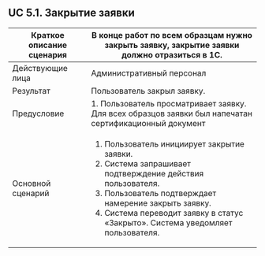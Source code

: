 ## UC 5.1. Закрытие заявки

|Краткое описание сценария| В конце работ по всем образцам нужно закрыть заявку, закрытие заявки должно отразиться в 1С.|
|--|--|
|Действующие лица| Административный персонал|
|Результат| Пользователь закрыл заявку.|
|Предусловие| 1. Пользователь просматривает заявку. <br> Для всех образцов заявки был напечатан сертификационный документ|
|Основной сценарий| <ol><li> Пользователь инициирует закрытие заявки. </li><li> Система запрашивает подтверждение действия пользователя.</li><li> Пользователь подтверждает намерение закрыть заявку.</li><li> Система переводит заявку в статус «Закрыто». Система уведомляет пользователя.</li></ol>|